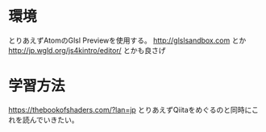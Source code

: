 # 環境
とりあえずAtomのGlsl Previewを使用する。
http://glslsandbox.com
とか
http://jp.wgld.org/js4kintro/editor/
とかも良さげ

# 学習方法
https://thebookofshaders.com/?lan=jp
とりあえずQiitaをめぐるのと同時にこれを読んでいきたい。
